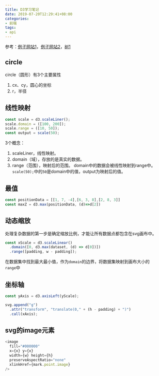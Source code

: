 ```yaml
---
title: D3学习笔记
date: 2019-07-20T12:29:41+08:00
categories:
- 前端
tags:
- api
---
```


参考：[例子网站1](https://bl.ocks.org/mbostock)，[例子网站2](https://observablehq.com/)，[树1](https://observablehq.com/@mbostock/tree-of-life)

## circle

circle（圆形）有3个主要属性
1. cx、cy，圆心的坐标
2. r，半径

## 线性映射

```js
const scale = d3.scaleLiner();
scale.domain = ([100, 200]);
scale.range = ([10, 50]);
const output = scale(50);
```

3个概念：
1. scaleLiner，线性映射。
2. domain（域），存放的是真实的数据。
3. range（范围），映射后的范围。
domain中的数据会被线性映射到range中。`scale(50);`中的`50`是domain中的值，output为映射后的值。

## 最值

```js
const positionData = [[1, 7, -4],[6, 3, 8],[2, 8, 3]]
const maxZ = d3.max(positionData, (d)=>d[2])
```

## 动态缩放

处理复杂数据的第一步是确定缩放比例，才能让所有数据点都包含在svg画布中。

```js
const xScale = d3.scaleLinear()
  .domain([0, d3.max(dataset, (d) => d[0])])
  .range([padding, w - padding]);
```

在数据集中找到最大最小值，作为`domain`的边界，将数据集映射到画布大小的`range`中

## 坐标轴

```js
const yAxis = d3.axisLeft(yScale);

svg.append("g")
  .attr("transform", "translate(0," + (h - padding) + ")")
  .call(xAxis);
```

## svg的image元素

```js
<image 
  fill="#000000" 
  x={x} y={x}
  width={w} height={h} 
  preserveAspectRatio="none"
  xlinkHref={mark.point.image} 
/>
```